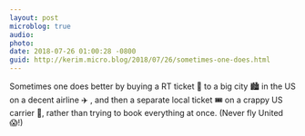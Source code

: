 ```yaml
---
layout: post
microblog: true
audio: 
photo: 
date: 2018-07-26 01:00:28 -0800
guid: http://kerim.micro.blog/2018/07/26/sometimes-one-does.html
---
```

Sometimes one does better by buying a RT ticket 💸  to a big city 🏙 in the US on a decent airline ✈️ , and then a separate local ticket 🎟 on a crappy US carrier 💩, rather than trying to book everything at once. (Never fly United 😱!)
